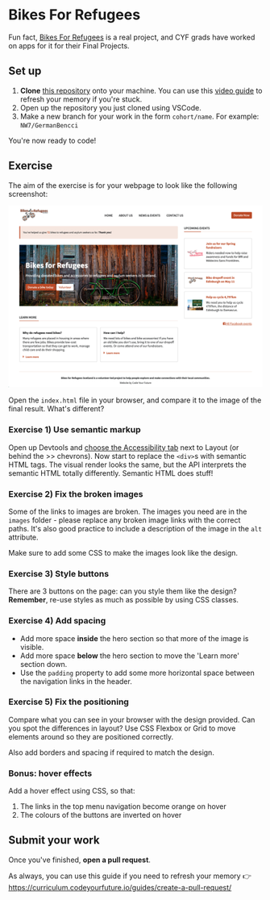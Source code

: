 # Bikes For Refugees

Fun fact, [Bikes For Refugees](https://www.bikesforrefugees.scot/) is a real project, and CYF grads have worked on apps for it for their Final Projects.

## Set up

1. **Clone** [this repository](https://github.com/CodeYourFuture/bikes-for-refugees/) onto your machine. You can use this [video guide](https://www.youtube.com/watch?v=ILJ4dfOL7zs) to refresh your memory if you're stuck.
1. Open up the repository you just cloned using VSCode.
1. Make a new branch for your work in the form `cohort/name`. For example: `NW7/GermanBencci`

You're now ready to code!

## Exercise

The aim of the exercise is for your webpage to look like the following screenshot:

![Bike For Refugees: final design](https://github.com/CodeYourFuture/bikes-for-refugees/blob/main/bikes-for-refugees_final-design.png)

Open the `index.html` file in your browser, and compare it to the image of the final result. What's different?

### Exercise 1) Use semantic markup

Open up Devtools and [choose the Accessibility tab](https://stackoverflow.com/questions/58988357/accessing-the-accessibility-tree-of-a-website) next to Layout (or behind the >> chevrons). Now start to replace the `<div>`s with semantic HTML tags. The visual render looks the same, but the API interprets the semantic HTML totally differently. Semantic HTML does stuff!

### Exercise 2) Fix the broken images

Some of the links to images are broken. The images you need are in the `images` folder - please replace any broken image links with the correct paths. 
It's also good practice to include a description of the image in the `alt` attribute. 

Make sure to add some CSS to make the images look like the design.

### Exercise 3) Style buttons

There are 3 buttons on the page: can you style them like the design?
**Remember**, re-use styles as much as possible by using CSS classes.

### Exercise 4) Add spacing

- Add more space **inside** the hero section so that more of the image is visible. 
- Add more space **below** the hero section to move the 'Learn more' section down.
- Use the `padding` property to add some more horizontal space between the navigation links in the header.

### Exercise 5) Fix the positioning

Compare what you can see in your browser with the design provided. Can you spot the differences in layout? Use CSS Flexbox or Grid to move elements around so they are positioned correctly.

Also add borders and spacing if required to match the design. 

### Bonus: hover effects

Add a hover effect using CSS, so that:
  1) The links in the top menu navigation become orange on hover
  2) The colours of the buttons are inverted on hover

## Submit your work

Once you've finished, **open a pull request**.

As always, you can use this guide if you need to refresh your memory 👉 https://curriculum.codeyourfuture.io/guides/create-a-pull-request/

